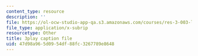 ```yaml
---
content_type: resource
description: ''
file: https://ol-ocw-studio-app-qa.s3.amazonaws.com/courses/res-3-003-learn-to-build-your-own-videogame-with-the-unity-game-engine-and-microsoft-kinect-january-iap-2017/47d98a965d0954df88fc3267789e8648_jXtqyQuLlnk.vtt
file_type: application/x-subrip
resourcetype: Other
title: 3play caption file
uid: 47d98a96-5d09-54df-88fc-3267789e8648
---
```

